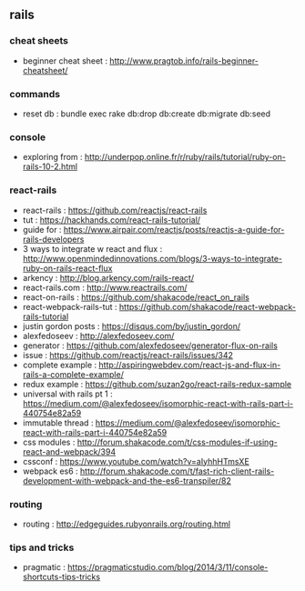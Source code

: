 ## rails

### cheat sheets
- beginner cheat sheet : http://www.pragtob.info/rails-beginner-cheatsheet/

### commands
- reset db : bundle exec rake db:drop db:create db:migrate db:seed 

### console
- exploring from : http://underpop.online.fr/r/ruby/rails/tutorial/ruby-on-rails-10-2.html

### react-rails
- react-rails : https://github.com/reactjs/react-rails
- tut : https://hackhands.com/react-rails-tutorial/
- guide for : https://www.airpair.com/reactjs/posts/reactjs-a-guide-for-rails-developers
- 3 ways to integrate w react and flux : http://www.openmindedinnovations.com/blogs/3-ways-to-integrate-ruby-on-rails-react-flux
- arkency : http://blog.arkency.com/rails-react/
- react-rails.com : http://www.reactrails.com/
- react-on-rails : https://github.com/shakacode/react_on_rails
- react-webpack-rails-tut : https://github.com/shakacode/react-webpack-rails-tutorial
- justin gordon posts : https://disqus.com/by/justin_gordon/
- alexfedoseev : http://alexfedoseev.com/
- generator : https://github.com/alexfedoseev/generator-flux-on-rails
- issue : https://github.com/reactjs/react-rails/issues/342
- complete example : http://aspiringwebdev.com/react-js-and-flux-in-rails-a-complete-example/
- redux example : https://github.com/suzan2go/react-rails-redux-sample
- universal with rails pt 1 : https://medium.com/@alexfedoseev/isomorphic-react-with-rails-part-i-440754e82a59
- immutable thread : https://medium.com/@alexfedoseev/isomorphic-react-with-rails-part-i-440754e82a59
- css modules : http://forum.shakacode.com/t/css-modules-if-using-react-and-webpack/394
- cssconf : https://www.youtube.com/watch?v=aIyhhHTmsXE
- webpack es6 : http://forum.shakacode.com/t/fast-rich-client-rails-development-with-webpack-and-the-es6-transpiler/82

### routing 
- routing : http://edgeguides.rubyonrails.org/routing.html

### tips and tricks
- pragmatic : https://pragmaticstudio.com/blog/2014/3/11/console-shortcuts-tips-tricks
